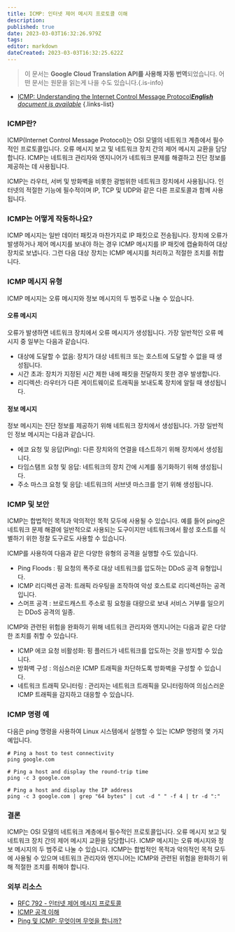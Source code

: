 ```yaml
---
title: ICMP: 인터넷 제어 메시지 프로토콜 이해
description: 
published: true
date: 2023-03-03T16:32:26.979Z
tags: 
editor: markdown
dateCreated: 2023-03-03T16:32:25.622Z
---
```


> 이 문서는 **Google Cloud Translation API를 사용해 자동 번역**되었습니다.
어떤 문서는 원문을 읽는게 나을 수도 있습니다.{.is-info}



- [ICMP: Understanding the Internet Control Message Protocol***English** document is available*](/en/Knowledge-base/Network/icmp-understanding-the-internet-control-message-protocol)
{.links-list}
### ICMP란?

ICMP(Internet Control Message Protocol)는 OSI 모델의 네트워크 계층에서 필수적인 프로토콜입니다. 오류 메시지 보고 및 네트워크 장치 간의 제어 메시지 교환을 담당합니다. ICMP는 네트워크 관리자와 엔지니어가 네트워크 문제를 해결하고 진단 정보를 제공하는 데 사용됩니다.

ICMP는 라우터, 서버 및 방화벽을 비롯한 광범위한 네트워크 장치에서 사용됩니다. 인터넷의 적절한 기능에 필수적이며 IP, TCP 및 UDP와 같은 다른 프로토콜과 함께 사용됩니다.

### ICMP는 어떻게 작동하나요?

ICMP 메시지는 일반 데이터 패킷과 마찬가지로 IP 패킷으로 전송됩니다. 장치에 오류가 발생하거나 제어 메시지를 보내야 하는 경우 ICMP 메시지를 IP 패킷에 캡슐화하여 대상 장치로 보냅니다. 그런 다음 대상 장치는 ICMP 메시지를 처리하고 적절한 조치를 취합니다.

### ICMP 메시지 유형

ICMP 메시지는 오류 메시지와 정보 메시지의 두 범주로 나눌 수 있습니다.

#### 오류 메시지

오류가 발생하면 네트워크 장치에서 오류 메시지가 생성됩니다. 가장 일반적인 오류 메시지 중 일부는 다음과 같습니다.

- 대상에 도달할 수 없음: 장치가 대상 네트워크 또는 호스트에 도달할 수 없을 때 생성됩니다.
- 시간 초과: 장치가 지정된 시간 제한 내에 패킷을 전달하지 못한 경우 발생합니다.
- 리디렉션: 라우터가 다른 게이트웨이로 트래픽을 보내도록 장치에 알릴 때 생성됩니다.

#### 정보 메시지

정보 메시지는 진단 정보를 제공하기 위해 네트워크 장치에서 생성됩니다. 가장 일반적인 정보 메시지는 다음과 같습니다.

- 에코 요청 및 응답(Ping): 다른 장치와의 연결을 테스트하기 위해 장치에서 생성됩니다.
- 타임스탬프 요청 및 응답: 네트워크의 장치 간에 시계를 동기화하기 위해 생성됩니다.
- 주소 마스크 요청 및 응답: 네트워크의 서브넷 마스크를 얻기 위해 생성됩니다.

### ICMP 및 보안

ICMP는 합법적인 목적과 악의적인 목적 모두에 사용될 수 있습니다. 예를 들어 ping은 네트워크 문제 해결에 일반적으로 사용되는 도구이지만 네트워크에서 활성 호스트를 식별하기 위한 정찰 도구로도 사용할 수 있습니다.

ICMP를 사용하여 다음과 같은 다양한 유형의 공격을 실행할 수도 있습니다.

- Ping Floods : 핑 요청의 폭주로 대상 네트워크를 압도하는 DDoS 공격 유형입니다.
- ICMP 리디렉션 공격: 트래픽 라우팅을 조작하여 악성 호스트로 리디렉션하는 공격입니다.
- 스머프 공격 : 브로드캐스트 주소로 핑 요청을 대량으로 보내 서비스 거부를 일으키는 DDoS 공격의 일종.

ICMP와 관련된 위험을 완화하기 위해 네트워크 관리자와 엔지니어는 다음과 같은 다양한 조치를 취할 수 있습니다.

- ICMP 에코 요청 비활성화: 핑 플러드가 네트워크를 압도하는 것을 방지할 수 있습니다.
- 방화벽 구성 : 의심스러운 ICMP 트래픽을 차단하도록 방화벽을 구성할 수 있습니다.
- 네트워크 트래픽 모니터링 : 관리자는 네트워크 트래픽을 모니터링하여 의심스러운 ICMP 트래픽을 감지하고 대응할 수 있습니다.

### ICMP 명령 예

다음은 ping 명령을 사용하여 Linux 시스템에서 실행할 수 있는 ICMP 명령의 몇 가지 예입니다.

```shell
# Ping a host to test connectivity
ping google.com

# Ping a host and display the round-trip time
ping -c 3 google.com

# Ping a host and display the IP address
ping -c 3 google.com | grep "64 bytes" | cut -d " " -f 4 | tr -d ":"
```

### 결론

ICMP는 OSI 모델의 네트워크 계층에서 필수적인 프로토콜입니다. 오류 메시지 보고 및 네트워크 장치 간의 제어 메시지 교환을 담당합니다. ICMP 메시지는 오류 메시지와 정보 메시지의 두 범주로 나눌 수 있습니다. ICMP는 합법적인 목적과 악의적인 목적 모두에 사용될 수 있으며 네트워크 관리자와 엔지니어는 ICMP와 관련된 위험을 완화하기 위해 적절한 조치를 취해야 합니다.

### 외부 리소스

- [RFC 792 - 인터넷 제어 메시지 프로토콜](https://datatracker.ietf.org/doc/html/rfc792)
- [ICMP 공격 이해](https://www.sans.org/reading-room/whitepapers/threats/understanding-icmp-attacks-70)
- [Ping 및 ICMP: 무엇이며 무엇을 합니까?](https://www.cloudflare.com/learning/network-layer/ping-and-icmp-overview/)
